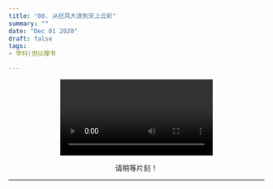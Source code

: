 ```yaml
---
title: "08. 从狂风大浪到天上云彩"
summary: ""
date: "Dec 01 2020"
draft: false
tags:
- 学科|但以理书

---
```

<center>

<video controls>
  <source src="https://filedn.com/lASHf0LVqmwBNdJJL6RAY5y/Truth%20tv/%E5%AD%A6%E8%AF%BE/ssl%20-%20%E4%BD%86%E4%BB%A5%E7%90%86/08.%20From%20the%20Stormy%20Sea%20to%20the%20Clouds%20of%20Heaven.mp4" type="video/mp4" />
  <p>
    Your browser doesn't support HTML5 video. Here is a
    <a href="https://filedn.com/lASHf0LVqmwBNdJJL6RAY5y/Truth%20tv/%E5%AD%A6%E8%AF%BE/ssl%20-%20%E4%BD%86%E4%BB%A5%E7%90%86/08.%20From%20the%20Stormy%20Sea%20to%20the%20Clouds%20of%20Heaven.mp4">link to the video</a> instead.
  </p>
</video>

请稍等片刻！


---